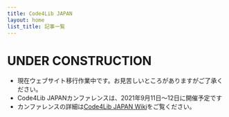 ```yaml
---
title: Code4Lib JAPAN
layout: home
list_title: 記事一覧
---
```


# UNDER CONSTRUCTION

* 現在ウェブサイト移行作業中です。お見苦しいところがありますがご了承ください。
* Code4Lib JAPANカンファレンスは、2021年9月11日～12日に開催予定です
* カンファレンスの詳細は[Code4Lib JAPAN Wiki](https://wiki.code4lib.jp)をご覧ください。
